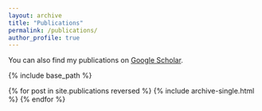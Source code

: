 ```yaml
---
layout: archive
title: "Publications"
permalink: /publications/
author_profile: true
---
```


You can also find my publications on <u><a target="_blank" href="{{site.author.googlescholar}}">Google Scholar</a></u>.


{% include base_path %}

{% for post in site.publications reversed %}
  {% include archive-single.html %}
{% endfor %}

